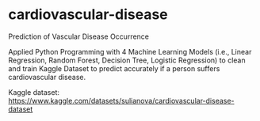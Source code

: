 # cardiovascular-disease

Prediction of Vascular Disease Occurrence

Applied Python Programming with 4 Machine Learning Models (i.e., Linear Regression, Random Forest, Decision Tree, Logistic Regression) to clean and train Kaggle Dataset to predict accurately if a person suffers cardiovascular disease.

Kaggle dataset: https://www.kaggle.com/datasets/sulianova/cardiovascular-disease-dataset
